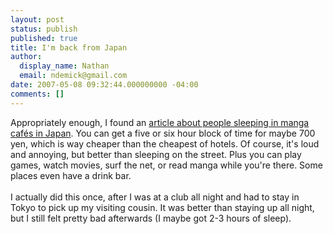 ```yaml
---
layout: post
status: publish
published: true
title: I'm back from Japan
author:
  display_name: Nathan
  email: ndemick@gmail.com
date: 2007-05-08 09:32:44.000000000 -04:00
comments: []
---
```

Appropriately enough, I found an <a href="http://news.yahoo.com/s/nm/20070507/od_uk_nm/oukoe_uk_japan_cyberhome">article about people sleeping in manga caf&eacute;s in Japan</a>. You can get a five or six hour block of time for maybe 700 yen, which is way cheaper than the cheapest of hotels. Of course, it's loud and annoying, but better than sleeping on the street. Plus you can play games, watch movies, surf the net, or read manga while you're there. Some places even have a drink bar.<br /><br />
I actually did this once, after I was at a club all night and had to stay in Tokyo to pick up my visiting cousin. It was better than staying up all night, but I still felt pretty bad afterwards (I maybe got 2-3 hours of sleep). 